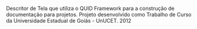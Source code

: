 Descritor de Tela que utiliza o QUID Framework para a construção de documentação para projetos.
Projeto desenvolvido como Trabalho de Curso da Universidade Estadual de Goiás - UnUCET. 2012